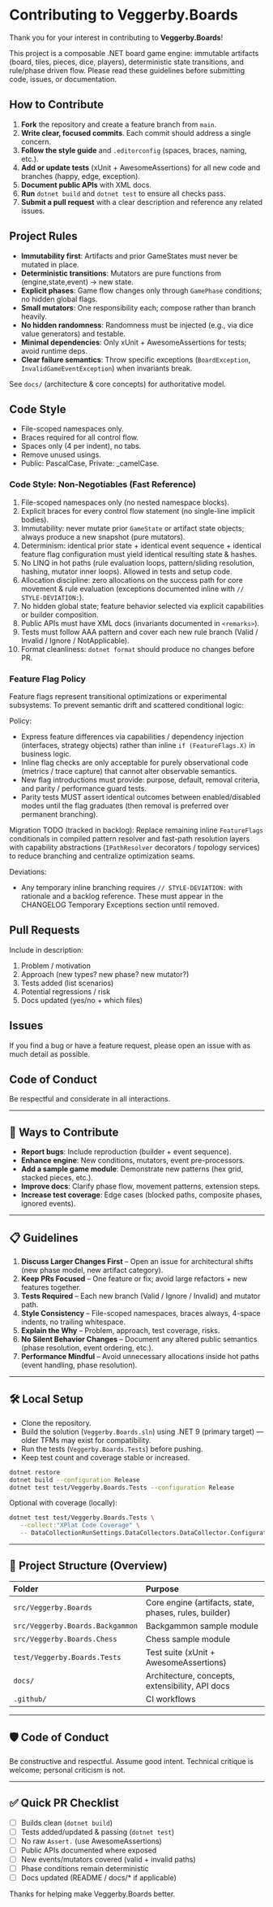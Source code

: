 
# Contributing to Veggerby.Boards

Thank you for your interest in contributing to **Veggerby.Boards**!

This project is a composable .NET board game engine: immutable artifacts (board, tiles, pieces, dice, players), deterministic state transitions, and rule/phase driven flow. Please read these guidelines before submitting code, issues, or documentation.

## How to Contribute

1. **Fork** the repository and create a feature branch from `main`.
2. **Write clear, focused commits**. Each commit should address a single concern.
3. **Follow the style guide** and `.editorconfig` (spaces, braces, naming, etc.).
4. **Add or update tests** (xUnit + AwesomeAssertions) for all new code and branches (happy, edge, exception).
5. **Document public APIs** with XML docs.
6. **Run** `dotnet build` and `dotnet test` to ensure all checks pass.
7. **Submit a pull request** with a clear description and reference any related issues.

## Project Rules

- **Immutability first**: Artifacts and prior GameStates must never be mutated in place.
- **Deterministic transitions**: Mutators are pure functions from (engine,state,event) → new state.
- **Explicit phases**: Game flow changes only through `GamePhase` conditions; no hidden global flags.
- **Small mutators**: One responsibility each; compose rather than branch heavily.
- **No hidden randomness**: Randomness must be injected (e.g., via dice value generators) and testable.
- **Minimal dependencies**: Only xUnit + AwesomeAssertions for tests; avoid runtime deps.
- **Clear failure semantics**: Throw specific exceptions (`BoardException`, `InvalidGameEventException`) when invariants break.

See `docs/` (architecture & core concepts) for authoritative model.

## Code Style

- File-scoped namespaces only.
- Braces required for all control flow.
- Spaces only (4 per indent), no tabs.
- Remove unused usings.
- Public: PascalCase, Private: _camelCase.

### Code Style: Non-Negotiables (Fast Reference)

1. File-scoped namespaces only (no nested namespace blocks).
2. Explicit braces for every control flow statement (no single-line implicit bodies).
3. Immutability: never mutate prior `GameState` or artifact state objects; always produce a new snapshot (pure mutators).
4. Determinism: identical prior state + identical event sequence + identical feature flag configuration must yield identical resulting state & hashes.
5. No LINQ in hot paths (rule evaluation loops, pattern/sliding resolution, hashing, mutator inner loops). Allowed in tests and setup code.
6. Allocation discipline: zero allocations on the success path for core movement & rule evaluation (exceptions documented inline with `// STYLE-DEVIATION:`).
7. No hidden global state; feature behavior selected via explicit capabilities or builder composition.
8. Public APIs must have XML docs (invariants documented in `<remarks>`).
9. Tests must follow AAA pattern and cover each new rule branch (Valid / Invalid / Ignore / NotApplicable).
10. Format cleanliness: `dotnet format` should produce no changes before PR.

### Feature Flag Policy

Feature flags represent transitional optimizations or experimental subsystems. To prevent semantic drift and scattered conditional logic:

Policy:

- Express feature differences via capabilities / dependency injection (interfaces, strategy objects) rather than inline `if (FeatureFlags.X)` in business logic.
- Inline flag checks are only acceptable for purely observational code (metrics / trace capture) that cannot alter observable semantics.
- New flag introductions must provide: purpose, default, removal criteria, and parity / performance guard tests.
- Parity tests MUST assert identical outcomes between enabled/disabled modes until the flag graduates (then removal is preferred over permanent branching).

Migration TODO (tracked in backlog): Replace remaining inline `FeatureFlags` conditionals in compiled pattern resolver and fast-path resolution layers with capability abstractions (`IPathResolver` decorators / topology services) to reduce branching and centralize optimization seams.

Deviations:

- Any temporary inline branching requires `// STYLE-DEVIATION:` with rationale and a backlog reference. These must appear in the CHANGELOG Temporary Exceptions section until removed.

## Pull Requests

Include in description:
 
1. Problem / motivation
2. Approach (new types? new phase? new mutator?)
3. Tests added (list scenarios)
4. Potential regressions / risk
5. Docs updated (yes/no + which files)

## Issues

If you find a bug or have a feature request, please open an issue with as much detail as possible.

## Code of Conduct

Be respectful and considerate in all interactions.

---

## 🚀 Ways to Contribute

- **Report bugs**: Include reproduction (builder + event sequence).
- **Enhance engine**: New conditions, mutators, event pre-processors.
- **Add a sample game module**: Demonstrate new patterns (hex grid, stacked pieces, etc.).
- **Improve docs**: Clarify phase flow, movement patterns, extension steps.
- **Increase test coverage**: Edge cases (blocked paths, composite phases, ignored events).

---

## 📋 Guidelines

1. **Discuss Larger Changes First** – Open an issue for architectural shifts (new phase model, new artifact category).
2. **Keep PRs Focused** – One feature or fix; avoid large refactors + new features together.
3. **Tests Required** – Each new branch (Valid / Ignore / Invalid) and mutator path.
4. **Style Consistency** – File-scoped namespaces, braces always, 4-space indents, no trailing whitespace.
5. **Explain the Why** – Problem, approach, test coverage, risks.
6. **No Silent Behavior Changes** – Document any altered public semantics (phase resolution, event ordering, etc.).
7. **Performance Mindful** – Avoid unnecessary allocations inside hot paths (event handling, phase resolution).

---

## 🛠 Local Setup

- Clone the repository.
- Build the solution (`Veggerby.Boards.sln`) using .NET 9 (primary target) — older TFMs may exist for compatibility.
- Run the tests (`Veggerby.Boards.Tests`) before pushing.
- Keep test count and coverage stable or increased.

```bash
dotnet restore
dotnet build --configuration Release
dotnet test test/Veggerby.Boards.Tests --configuration Release
```

Optional with coverage (locally):

```bash
dotnet test test/Veggerby.Boards.Tests \
   --collect:"XPlat Code Coverage" \
   -- DataCollectionRunSettings.DataCollectors.DataCollector.Configuration.Format=cobertura
```

---

## 🧩 Project Structure (Overview)

| Folder | Purpose |
|:-------|:--------|
| `src/Veggerby.Boards` | Core engine (artifacts, state, phases, rules, builder) |
| `src/Veggerby.Boards.Backgammon` | Backgammon sample module |
| `src/Veggerby.Boards.Chess` | Chess sample module |
| `test/Veggerby.Boards.Tests` | Test suite (xUnit + AwesomeAssertions) |
| `docs/` | Architecture, concepts, extensibility, API docs |
| `.github/` | CI workflows |

---

## 🛡️ Code of Conduct

Be constructive and respectful. Assume good intent. Technical critique is welcome; personal criticism is not.

---

## ✅ Quick PR Checklist

- [ ] Builds clean (`dotnet build`)
- [ ] Tests added/updated & passing (`dotnet test`)
- [ ] No raw `Assert.` (use AwesomeAssertions)
- [ ] Public APIs documented where exposed
- [ ] New events/mutators covered (valid + invalid paths)
- [ ] Phase conditions remain deterministic
- [ ] Docs updated (README / docs/* if applicable)

Thanks for helping make Veggerby.Boards better.
